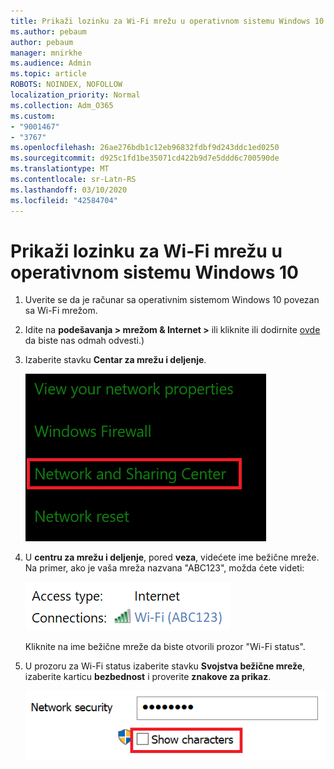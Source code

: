 ```yaml
---
title: Prikaži lozinku za Wi-Fi mrežu u operativnom sistemu Windows 10
ms.author: pebaum
author: pebaum
manager: mnirkhe
ms.audience: Admin
ms.topic: article
ROBOTS: NOINDEX, NOFOLLOW
localization_priority: Normal
ms.collection: Adm_O365
ms.custom:
- "9001467"
- "3767"
ms.openlocfilehash: 26ae276bdb1c12eb96832fdbf9d243ddc1ed0250
ms.sourcegitcommit: d925c1fd1be35071cd422b9d7e5ddd6c700590de
ms.translationtype: MT
ms.contentlocale: sr-Latn-RS
ms.lasthandoff: 03/10/2020
ms.locfileid: "42584704"
---
```

# <a name="view-wi-fi-network-password-in-windows-10"></a>Prikaži lozinku za Wi-Fi mrežu u operativnom sistemu Windows 10

1. Uverite se da je računar sa operativnim sistemom Windows 10 povezan sa Wi-Fi mrežom.

2. Idite na **podešavanja > mrežom & Internet >** ili kliknite ili dodirnite [ovde](ms-settings:network?activationSource=GetHelp) da biste nas odmah odvesti.)

3. Izaberite stavku **Centar za mrežu i deljenje**.

    ![Centar za mrežu i deljenje.](media/network-sharing-center.png)

4. U **centru za mrežu i deljenje**, pored **veza**, videćete ime bežične mreže. Na primer, ako je vaša mreža nazvana "ABC123", možda ćete videti:

    ![Mrežne veze.](media/network-connections.png)

    Kliknite na ime bežične mreže da biste otvorili prozor "Wi-Fi status". 

5. U prozoru za Wi-Fi status izaberite stavku **Svojstva bežične mreže**, izaberite karticu **bezbednost** i proverite **znakove za prikaz**.

    ![Prikažite znakove za Wi-Fi lozinke.](media/show-password-characters.png)


